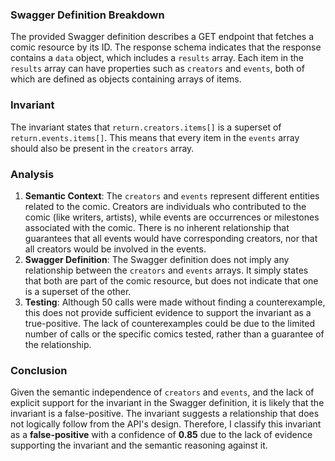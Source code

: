 ### Swagger Definition Breakdown
The provided Swagger definition describes a GET endpoint that fetches a comic resource by its ID. The response schema indicates that the response contains a `data` object, which includes a `results` array. Each item in the `results` array can have properties such as `creators` and `events`, both of which are defined as objects containing arrays of items.

### Invariant
The invariant states that `return.creators.items[]` is a superset of `return.events.items[]`. This means that every item in the `events` array should also be present in the `creators` array.

### Analysis
1. **Semantic Context**: The `creators` and `events` represent different entities related to the comic. Creators are individuals who contributed to the comic (like writers, artists), while events are occurrences or milestones associated with the comic. There is no inherent relationship that guarantees that all events would have corresponding creators, nor that all creators would be involved in the events.
2. **Swagger Definition**: The Swagger definition does not imply any relationship between the `creators` and `events` arrays. It simply states that both are part of the comic resource, but does not indicate that one is a superset of the other.
3. **Testing**: Although 50 calls were made without finding a counterexample, this does not provide sufficient evidence to support the invariant as a true-positive. The lack of counterexamples could be due to the limited number of calls or the specific comics tested, rather than a guarantee of the relationship.

### Conclusion
Given the semantic independence of `creators` and `events`, and the lack of explicit support for the invariant in the Swagger definition, it is likely that the invariant is a false-positive. The invariant suggests a relationship that does not logically follow from the API's design. Therefore, I classify this invariant as a **false-positive** with a confidence of **0.85** due to the lack of evidence supporting the invariant and the semantic reasoning against it.

